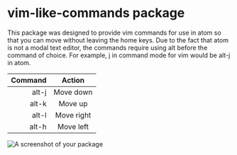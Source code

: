 # vim-like-commands package

This package was designed to provide vim commands for use in atom so that you can move without leaving the home keys. Due to the fact that atom is not a modal text editor, the commands require using alt before the command of choice. For example, j in command mode for vim would be alt-j in atom.

| Command | Action     |
|--------:|:----------:|
| alt-j   | Move down  |
| alt-k   | Move up    |
| alt-l   | Move right |
| alt-h   | Move left  |

![A screenshot of your package](https://f.cloud.github.com/assets/69169/2290250/c35d867a-a017-11e3-86be-cd7c5bf3ff9b.gif)
